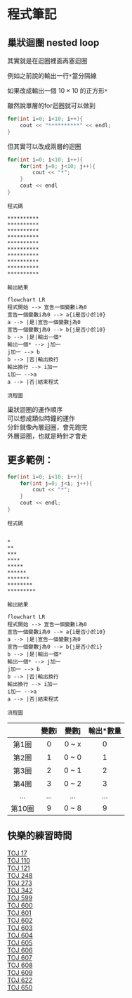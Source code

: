 # **程式筆記**
## 巢狀迴圈 nested loop

其實就是在迴圈裡面再塞迴圈  

例如之前說的輸出一行`*`當分隔線  

如果改成輸出一個 $10 \times 10$ 的正方形`*`  

雖然說單層的for迴圈就可以做到  

```cpp
for(int i=0; i<10; i++){
    cout << "**********" << endl;
}
```

但其實可以改成兩層的迴圈  

```cpp
for(int i=0; i<10; i++){
    for(int j=0; j<10; j++){
        cout << "*";
    }
    cout << endl
}
```
`程式碼`
```
**********
**********
**********
**********
**********
**********
**********
**********
**********
**********
```
`輸出結果`
```mermaid
flowchart LR
程式開始 --> 宣告一個變數i為0
宣告一個變數i為0 --> a{i是否小於10}
a --> |是|宣告一個變數j為0
宣告一個變數j為0 --> b{j是否小於10}
b --> |是|輸出一個*
輸出一個* --> j加一
j加一 --> b
b --> |否|輸出換行
輸出換行 --> i加一
i加一 -->a
a --> |否|結束程式
```
`流程圖`

巢狀迴圈的運作順序  
可以想成類似時鐘的運作  
分針就像內層迴圈，會先跑完  
外層迴圈，也就是時針才會走  

## 更多範例：
```cpp
for(int i=0; i<10; i++){
    for(int j=0; j<i; j++){
        cout << "*";
    }
    cout << endl;
}
```
`程式碼`
```

*
**
***
****
*****
******
*******
********
*********
```
`輸出結果`
```mermaid
flowchart LR
程式開始 --> 宣告一個變數i為0
宣告一個變數i為0 --> a{i是否小於10}
a --> |是|宣告一個變數j為0
宣告一個變數j為0 --> b{j是否小於i}
b --> |是|輸出一個*
輸出一個* --> j加一
j加一 --> b
b --> |否|輸出換行
輸出換行 --> i加一
i加一 -->a
a --> |否|結束程式
```
`流程圖`

|       | 變數i | 變數j | 輸出\*數量 |
|:-----:|:-----:|:-----:|:-----:|
| 第1圈 |   0   |   0 ~ x   |0|
| 第2圈 |   1   |   0 ~ 0   |1|
| 第3圈 |   2   |   0 ~ 1   |2|
| 第4圈 |   3   |   0 ~ 2   |3|
|...|...|...|...|
| 第10圈 |   9   |   0 ~ 8   |9|

## 快樂的練習時間  

[TOJ 17](https://toj.tfcis.org/oj/pro/17/)  
[TOJ 110](https://toj.tfcis.org/oj/pro/110/)  
[TOJ 121](https://toj.tfcis.org/oj/pro/121/)  
[TOJ 248](https://toj.tfcis.org/oj/pro/248/)  
[TOJ 273](https://toj.tfcis.org/oj/pro/273/)  
[TOJ 342](https://toj.tfcis.org/oj/pro/342/)  
[TOJ 599](https://toj.tfcis.org/oj/pro/599/)  
[TOJ 600](https://toj.tfcis.org/oj/pro/600/)  
[TOJ 601](https://toj.tfcis.org/oj/pro/601/)  
[TOJ 602](https://toj.tfcis.org/oj/pro/602/)  
[TOJ 603](https://toj.tfcis.org/oj/pro/603/)  
[TOJ 604](https://toj.tfcis.org/oj/pro/604/)  
[TOJ 605](https://toj.tfcis.org/oj/pro/605/)  
[TOJ 606](https://toj.tfcis.org/oj/pro/606/)  
[TOJ 607](https://toj.tfcis.org/oj/pro/607/)  
[TOJ 608](https://toj.tfcis.org/oj/pro/608/)  
[TOJ 609](https://toj.tfcis.org/oj/pro/609/)  
[TOJ 622](https://toj.tfcis.org/oj/pro/622/)  
[TOJ 650](https://toj.tfcis.org/oj/pro/650/)  
